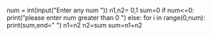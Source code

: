 num = int(input("Enter any num "))
n1,n2= 0,1
sum=0
if num<=0:
    print("please enter num greater than 0 ")
else:
    for i in range(0,num):
        print(sum,end=" ")
        n1=n2
        n2=sum
        sum=n1+n2

